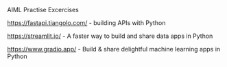 AIML Practise Excercises

https://fastapi.tiangolo.com/ - building APIs with Python

https://streamlit.io/  - A faster way to build and share data apps in Python

https://www.gradio.app/ - Build & share delightful machine learning apps in Python
